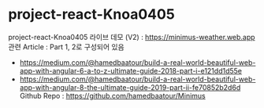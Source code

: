 # project-react-Knoa0405
project-react-Knoa0405
라이브 데모 (V2) : https://minimus-weather.web.app
관련 Article : Part 1, 2로 구성되어 있음
- https://medium.com/@hamedbaatour/build-a-real-world-beautiful-web-app-with-angular-6-a-to-z-ultimate-guide-2018-part-i-e121dd1d55e
- https://medium.com/@hamedbaatour/build-a-real-world-beautiful-web-app-with-angular-8-the-ultimate-guide-2019-part-ii-fe70852b2d6d
Github Repo : https://github.com/hamedbaatour/Minimus
